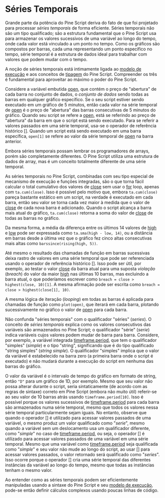 
# Séries Temporais

Grande parte da potência do Pine Script deriva do fato de que foi projetado para processar _séries temporais_ de forma eficiente. Séries temporais não são um tipo qualificado; são a estrutura fundamental que o Pine Script usa para armazenar os valores sucessivos de uma variável ao longo do tempo, onde cada valor está vinculado a um ponto no tempo. Como os gráficos são compostos por barras, cada uma representando um ponto específico no tempo, série temporal é a estrutura de dados ideal para trabalhar com valores que podem mudar com o tempo.

A noção de séries temporais está intimamente ligada ao [modelo de execução](./04_01_modelo_de_execucao.md) e aos conceitos de [tipagem](./04_09_tipagem_do_sistema.md) do Pine Script. Compreender os três é fundamental para aproveitar ao máximo o poder do Pine Script.

Considere a variável embutida [open](https://br.tradingview.com/pine-script-reference/v5/#var_open), que contém o preço de "abertura" de cada barra no conjunto de dados, o _conjunto de dados_ sendo todas as barras em qualquer gráfico específico. Se o seu script estiver sendo executado em um gráfico de 5 minutos, então cada valor na série temporal de [open](https://br.tradingview.com/pine-script-reference/v5/#var_open) é o preço de "abertura" das barras consecutivas de 5 minutos do gráfico. Quando seu script se refere a [open](https://br.tradingview.com/pine-script-reference/v5/#var_open), está se referindo ao preço de "abertura" da barra em que o script está sendo executado. Para se referir a valores passados em uma série temporal, usa-se o operador de referência histórico [[]](https://br.tradingview.com/pine-script-reference/v5/#op_[]). Quando um script está sendo executado em uma barra específica, `open[1]` se refere ao valor da série temporal de [open](https://br.tradingview.com/pine-script-reference/v5/#var_open) na barra anterior.

Embora séries temporais possam lembrar os programadores de arrays, porém são completamente diferentes. O Pine Script utiliza uma estrutura de dados de array, mas é um conceito totalmente diferente de uma série temporal.

As séries temporais no Pine Script, combinadas com seu tipo especial de mecanismo de execução e funções integradas, são o que torna fácil calcular o total cumulativo dos valores de [close](https://br.tradingview.com/pine-script-reference/v5/#var_close) sem usar o [for](https://br.tradingview.com/pine-script-reference/v5/#op_for) loop, apenas com `ta.cum(close)`. Isso é possível pelo motivo que, embora `ta.cum(close)` pareça bastante estático em um script, na verdade é executado em cada barra, então seu valor se torna cada vez maior à medida que o valor de [close](https://br.tradingview.com/pine-script-reference/v5/#var_close) de cada nova barra é adicionado. Quando o script alcança a barra mais atual do gráfico, `ta.cum(close)` retorna a soma do valor de [close](https://br.tradingview.com/pine-script-reference/v5/#var_close) de todas as barras no gráfico.

Da mesma forma, a média da diferença entre os últimos 14 valores de [high](https://br.tradingview.com/pine-script-reference/v5/#var_high) e [low](https://br.tradingview.com/pine-script-reference/v5/#var_low) pode ser expressada como `ta.sma(high - low, 14)`, ou a distância em barras desde a última vez que o gráfico fez cinco altas consecutivas mais altas como `barssince(rising(high, 5))`.

Até mesmo o resultado das chamadas de função em barras sucessivas deixa rastro de valores em uma série temporal que pode ser referenciada usando o operador de referência histórico [[]](https://br.tradingview.com/pine-script-reference/v5/#op_[]). Isso pode ser útil, por exemplo, ao testar o valor [close](https://br.tradingview.com/pine-script-reference/v5/#var_close) da barra atual para uma suposta _violação_ (_breach_) do valor da maior [high](https://br.tradingview.com/pine-script-reference/v5/#var_high) nas últimas 10 barras, mas excluindo a barra atual, o que poderíamos escrever como `breach = close > highest(close, 10)[1]`. A mesma afirmação pode ser escrita como `breach = close > highest(close[1], 10)`.

A mesma lógica de iteração (_looping_) em todas as barras é aplicada para chamadas de função como `plot(open)`, que iterará em cada barra, plotando sucessivamente no gráfico o valor de [open](https://br.tradingview.com/pine-script-reference/v5/#var_open) para cada barra.

Não confunda "séries temporais" com o qualificador "séries" (_series_). O conceito de _séries temporais_ explica como os valores consecutivos das variáveis são armazenados no Pine Script; o qualificador "série" (_serie_) indica variáveis cujos valores podem mudar de barra para barra. Considere, por exemplo, a variável integrada [timeframe.period](https://br.tradingview.com/pine-script-reference/v5/#var_timeframe{dot}period), que tem o qualificador "simples" (_simple_) e o tipo "string", significando que é do tipo qualificado "string simples" (_string simple_). O qualificador "simples" implica que o valor da variável é estabelecido na barra zero (a primeira barra onde o script é executado) e não mudará durante a execução do script em nenhuma das barras do gráfico.

O valor da variável é o intervalo de tempo do gráfico em formato de string, então `"D"` para um gráfico de 1D, por exemplo. Mesmo que seu valor não possa alterar durante o script, seria sintaticamente (de acordo com as regras de sintaxe) correto em Pine Script (embora não muito útil) referir-se ao seu valor de 10 barras atrás usando `timeframe.period[10]`. Isso é possível porque os valores sucessivos de [timeframe.period](https://br.tradingview.com/pine-script-reference/v5/#var_timeframe{dot}period) para cada barra são armazenados numa série temporal, mesmo que todos os valores nessa série temporal particularmente sejam iguais. No entanto, observe que quando o operador [[]](https://br.tradingview.com/pine-script-reference/v5/#op_[]) é utilizado para acessar valores passados de uma variável, o mesmo produz um valor qualificado como "_serie_", mesmo quando a variável sem um deslocamento usa um qualificador diferente, como "_simple_" no caso de [timeframe.period](https://br.tradingview.com/pine-script-reference/v5/#var_timeframe{dot}period), ou seja, o operador [[]](https://br.tradingview.com/pine-script-reference/v5/#op_[]) é utilizado para acessar valores passados de uma variável em uma série temporal. Mesmo que uma variável como [timeframe.period](https://br.tradingview.com/pine-script-reference/v5/#var_timeframe{dot}period) seja qualificada como "_simple_" e seu valor não mude ao longo do script, ao usar [[]](https://br.tradingview.com/pine-script-reference/v5/#op_[]) para acessar valores passados, o valor retornado será qualificado como "_series_". Isso ocorre porque o operador [[]](https://br.tradingview.com/pine-script-reference/v5/#op_[]) cria uma série temporal das diferentes instâncias da variável ao longo do tempo, mesmo que todas as instâncias tenham o mesmo valor.

Ao entender como as séries temporais podem ser eficientemente manipuladas usando a sintaxe do Pine Script e seu [modelo de execução](./04_01_modelo_de_execucao.md), pode-se então definir cálculos complexos usando poucas linhas de código.
